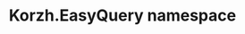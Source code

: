 ---
title: Korzh.EasyQuery namespace
slug: api-reference/korzh-easyquery-linq/korzh-easyquery-namespace/__section
---